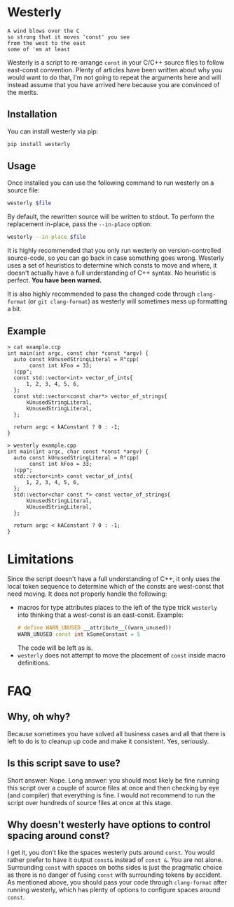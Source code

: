 # Westerly

    A wind blows over the C
    so strong that it moves 'const' you see
    from the west to the east
    some of 'em at least

Westerly is a script to re-arrange `const` in your C/C++ source files to 
follow east-const convention. Plenty of articles have been written about 
why you would want to do that, I'm not going to repeat the arguments here 
and will instead assume that you have arrived here because you are 
convinced of the merits.

## Installation

You can install westerly via pip:

```bash
pip install westerly
```

## Usage


Once installed you can use the following command to run westerly on a 
source file:

```bash
westerly $file
```

By default, the rewritten source will be written to stdout. To perform 
the replacement in-place, pass the `--in-place` option:

```bash
westerly --in-place $file
```

It is highly recommended that you only run westerly on version-controlled 
source-code, so you can go back in case something goes wrong. Westerly uses 
a set of heuristics to determine which consts to move and where, it doesn't 
actually have a full understanding of C++ syntax. No heuristic is perfect. 
**You have been warned.**

It is also highly recommended to pass the changed code through 
`clang-format` (or `git clang-format`) as westerly will sometimes mess up 
formatting a bit. 

## Example

```
> cat example.ccp
int main(int argc, const char *const *argv) {
  auto const kUnusedStringLiteral = R"cpp(
       const int kFoo = 33;
  )cpp";
  const std::vector<int> vector_of_ints{
      1, 2, 3, 4, 5, 6,
  };
  const std::vector<const char*> vector_of_strings{
      kUnusedStringLiteral,
      kUnusedStringLiteral,
  };

  return argc < kAConstant ? 0 : -1;
}
```

```
> westerly example.cpp
int main(int argc, char const *const *argv) {
  auto const kUnusedStringLiteral = R"cpp(
       const int kFoo = 33;
  )cpp";
  std::vector<int> const vector_of_ints{
      1, 2, 3, 4, 5, 6,
  };
  std::vector<char const *> const vector_of_strings{
      kUnusedStringLiteral,
      kUnusedStringLiteral,
  };

  return argc < kAConstant ? 0 : -1;
}
```

# Limitations

Since the script doesn't have a full understanding of C++, it only uses 
the local token sequence to determine which of the consts are west-const 
that need moving. It does not properly handle the following:

- macros for type attributes places to the left of the type trick 
  `westerly` into thinking that a west-const is an east-const. Example:
  ```cpp
  # define WARN_UNUSED __attribute__((warn_unused))
  WARN_UNUSED const int kSomeConstant = 5
  ```
  The code will be left as is.
- `westerly` does not attempt to move the placement of `const` inside macro 
  definitions.


# FAQ

## Why, oh why?

Because sometimes you have solved all business cases and all that there
is left to do is to cleanup up code and make it consistent. Yes, seriously.

## Is this script save to use?

Short answer: Nope. Long answer: you should most likely be fine running this 
script over a couple of source files at once and then checking by eye (and 
compiler) that everything is fine. I would not recommend to run the script 
over hundreds of source files at once at this stage.

## Why doesn't westerly have options to control spacing around const?

I get it, you don't like the spaces westerly puts around `const`. You 
would rather prefer to have it output `const&` instead of `const &`. You 
are not alone. Surrounding `const` with spaces on boths sides is just 
the pragmatic choice as there is no danger of fusing `const` with 
surrounding tokens by accident. As mentioned above, you should pass your 
code through `clang-format` after running westerly, which has plenty of 
options to configure spaces around `const`.
